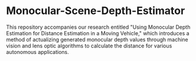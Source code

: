 # Monocular-Scene-Depth-Estimator
This repository accompanies our research entitled "Using Monocular Depth Estimation for Distance Estimation in a Moving Vehicle," which introduces a method of actualizing generated monocular depth values through machine vision and lens optic algorithms to calculate the distance for various autonomous applications. 
